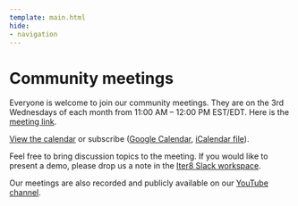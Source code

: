 ```yaml
---
template: main.html
hide:
- navigation
---
```


# Community meetings

Everyone is welcome to join our community meetings. They are on the 3rd Wednesdays of each month from 11:00 AM – 12:00 PM EST/EDT. Here is the [meeting link](https://meet.google.com/vzn-viec-dbs).

[View the calendar](https://calendar.google.com/calendar/embed?src=6ck3asgicl9jfgjhkqq1bogen4%40group.calendar.google.com&ctz=America%2FNew_York) or subscribe ([Google Calendar](https://calendar.google.com/calendar/u/3?cid=NmNrM2FzZ2ljbDlqZmdqaGtxcTFib2dlbjRAZ3JvdXAuY2FsZW5kYXIuZ29vZ2xlLmNvbQ), [iCalendar file](https://calendar.google.com/calendar/ical/6ck3asgicl9jfgjhkqq1bogen4%40group.calendar.google.com/public/basic.ics)).

Feel free to bring discussion topics to the meeting. If you would like to present a demo, please drop us a note in the [Iter8 Slack workspace](https://join.slack.com/t/iter8-tools/shared_invite/zt-awl2se8i-L0pZCpuHntpPejxzLicbmw).

Our meetings are also recorded and publicly available on our [YouTube channel](https://www.youtube.com/channel/UCVybpnQAhr1o-QRPHBNdUgg).